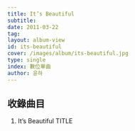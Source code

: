 ```yaml
---
title: It’s Beautiful
subtitle:
date: 2011-03-22
tag:
layout: album-view
id: its-beautiful
cover: /images/album/its-beautiful.jpg
type: single
index: 數位單曲
author: 윤하
---
```


## 收錄曲目

1. It’s Beautiful <span class="badge">TITLE</span>
